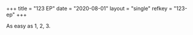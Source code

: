 +++
title = "123 EP"
date = "2020-08-01"
layout = "single"
refkey = "123-ep"
+++

As easy as 1, 2, 3.
